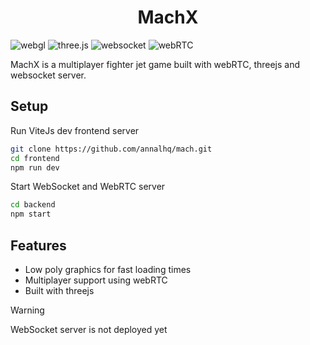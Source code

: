 <div align="center">
     <h1>MachX</h1>
</div>

![webgl](https://img.shields.io/badge/webgl-black?style=for-the-badge&logo=webgl&logoColor=white)
![three.js](https://img.shields.io/badge/Three.js-000000.svg?style=for-the-badge&logo=threedotjs&logoColor=white)
![websocket](https://img.shields.io/badge/websocket-black?style=for-the-badge)
![webRTC](https://img.shields.io/badge/WebRTC-black?style=for-the-badge&logo=WebRTC&logoColor=white)

MachX is a multiplayer fighter jet game built with webRTC, threejs and websocket server. 

## Setup 

Run ViteJs dev frontend server

```bash
git clone https://github.com/annalhq/mach.git
cd frontend
npm run dev
```

Start WebSocket and WebRTC server

```bash
cd backend
npm start
```
## Features

-   Low poly graphics for fast loading times
-   Multiplayer support using webRTC
-   Built with threejs

> [!WARNING]  
> WebSocket server is not deployed yet